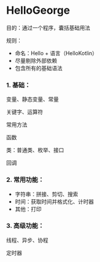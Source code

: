 # HelloGeorge

目的：通过一个程序，囊括基础用法



规则：

* 命名：Hello + 语言（HelloKotlin）
* 尽量剔除外部依赖
* 包含所有的基础语法



### 1. 基础：

变量、静态变量、常量

关键字、运算符

常用方法

函数

类：普通类、枚举、接口

回调



### 2. 常用功能：

- 字符串：拼接、剪切、搜索
- 时间：获取时间并格式化、计时器
- 其他：打印



### 3. 高级功能：

线程、异步、协程

定时器



